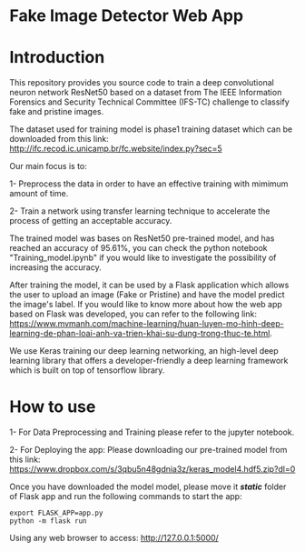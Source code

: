 
# Fake Image Detector Web App



# Introduction

This repository provides you source code to train a deep convolutional neuron network ResNet50 based on a dataset from The IEEE Information Forensics and Security Technical Committee (IFS-TC) challenge to classify fake and pristine images.

The dataset used for training model is phase1 training dataset which can be downloaded from this link: http://ifc.recod.ic.unicamp.br/fc.website/index.py?sec=5

Our main focus is to:

1- Preprocess the data in order to have an effective training with mimimum amount of time.

2- Train a network using transfer learning technique to accelerate the process of getting an acceptable accuracy. 

The trained model was bases on ResNet50 pre-trained model, and has reached an accuracy of 95.61%, you can check the python notebook "Training_model.ipynb" if you would like to investigate the possibility of increasing the accuracy.

After training the model, it can be used by a Flask application which allows the user to upload an image (Fake or Pristine) and have the model predict the image's label. If you would like to know more about how the web app based on Flask was developed, you can refer to the following link: https://www.mvmanh.com/machine-learning/huan-luyen-mo-hinh-deep-learning-de-phan-loai-anh-va-trien-khai-su-dung-trong-thuc-te.html.

We use Keras training our deep learning networking, an high-level deep learning library that offers a developer-friendly a deep learning framework which is built on top of tensorflow library.

# How to use

1- For Data Preprocessing and Training please refer to the jupyter notebook.

2- For Deploying the app:
Please downloading our pre-trained model from this link:
https://www.dropbox.com/s/3qbu5n48gdnia3z/keras_model4.hdf5.zip?dl=0

Once you have downloaded the model model, please move it *****_static_***** folder of Flask app and run the following commands to start the app:

    export FLASK_APP=app.py
    python -m flask run


Using any web browser to access:  http://127.0.0.1:5000/
